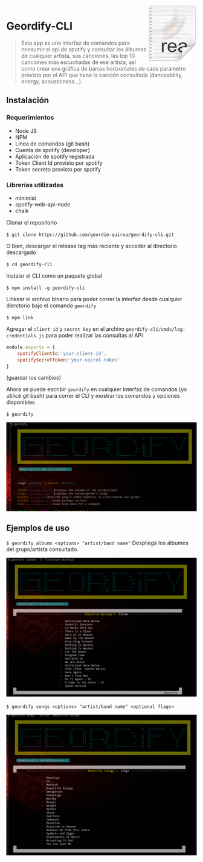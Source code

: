 <img src="icon.png" align="right" />

# Geordify-CLI

> Esta app es una interfaz de comandos para consumir el api de spotify y consultar los álbumes de cualquier artista, sus canciones, las top 10 canciones más escuchadas de ese artista, así como crear una gráfica de barras horizontales de cada parámetro provisto por el API que tiene la canción consultada (danceability, energy, acousticness...). 

## Instalación
### Requerimientos
* Node JS
* NPM
* Línea de comandos (git bash)
* Cuenta de spotify (developer)
* Aplicación de spotify registrada
* Token Client Id provisto por spotify
* Token secreto provisto por spotify 

### Librerías utilizadas
* minimist
* spotify-web-api-node
* chalk

Clonar el repositorio

`$ git clone https://github.com/geordie-quiroa/geordify-cli.git`

O bien, descargar el release tag más reciente y acceder al directorio descargado

`$ cd geordify-cli`

Instalar el CLI como un paquete global

`$ npm install -g geordify-cli`

Linkear el archivo binario para poder correr la interfaz desde cualquier dierctorio bajo el comando `geordify`

 `$ npm link`

Agregar el `client id` y `secret key` en el archivo  `geordify-cli/cmds/log-credentials.js` para poder realizar las consultas al API

```javascript
module.exports = {
    spotifyClientId:'your-client-id',
    spotifySecretToken:'your-secret-token'
}
``` 

(guardar los cambios)

Ahora se puede escribir `geordify` en cualquier interfaz de comandos (yo utilicé git bash) para correr el CLI y mostrar los comandos y opciones disponibles

`$ geordify`

![](https://github.com/geordie-quiroa/geordify-cli/blob/master/geordifyHelp.png)

## Ejemplos de uso

`$ geordify albums <options> "artist/band name"` Despliega los álbumes del grupo/artista consultado.

![](https://github.com/geordie-quiroa/geordify-cli/blob/master/geordifyAlbumsExample.png)

`$ geordify songs <options> "artist/band name" <optional flags>`

![](https://github.com/geordie-quiroa/geordify-cli/blob/master/geordifySongsNoFlags.png)

